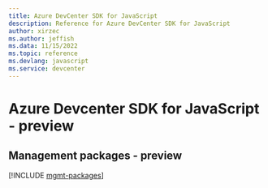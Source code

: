 ```yaml
---
title: Azure DevCenter SDK for JavaScript
description: Reference for Azure DevCenter SDK for JavaScript
author: xirzec
ms.author: jeffish
ms.data: 11/15/2022
ms.topic: reference
ms.devlang: javascript
ms.service: devcenter
---
```

# Azure Devcenter SDK for JavaScript - preview

## Management packages - preview
[!INCLUDE [mgmt-packages](devcenter-mgmt-index.md)]